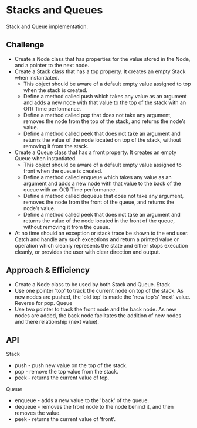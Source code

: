 # Stacks and Queues
<!-- Short summary or background information -->
Stack and Queue implementation.
## Challenge
<!-- Description of the challenge -->
- Create a Node class that has properties for the value stored in the Node, and a pointer to the next node.
- Create a Stack class that has a top property. It creates an empty Stack when instantiated.
    - This object should be aware of a default empty value assigned to top when the stack is created.
    - Define a method called push which takes any value as an argument and adds a new node with that value to the top of the stack with an O(1) Time performance.
    - Define a method called pop that does not take any argument, removes the node from the top of the stack, and returns the node’s value.
    - Define a method called peek that does not take an argument and returns the value of the node located on top of the stack, without removing it from the stack.
- Create a Queue class that has a front property. It creates an empty Queue when instantiated.
    - This object should be aware of a default empty value assigned to front when the queue is created.
    - Define a method called enqueue which takes any value as an argument and adds a new node with that value to the back of the queue with an O(1) Time performance.
    - Define a method called dequeue that does not take any argument, removes the node from the front of the queue, and returns the node’s value.
    - Define a method called peek that does not take an argument and returns the value of the node located in the front of the queue, without removing it from the queue.
- At no time should an exception or stack trace be shown to the end user. Catch and handle any such exceptions and return a printed value or operation which cleanly represents the state and either stops execution cleanly, or provides the user with clear direction and output.

## Approach & Efficiency
<!-- What approach did you take? Why? What is the Big O space/time for this approach? -->
- Create a Node class to be used by both Stack and Queue.
Stack
- Use one pointer 'top' to track the current node on top of the stack. As new nodes are pushed, the 'old top' is made the 'new top's' 'next' value. Reverse for pop.
Queue
- Use two pointer to track the front node and the back node. As new nodes are added, the back node faclitates the addition of new nodes and there relationship (next value).
## API
<!-- Description of each method publicly available to your Stack and Queue-->
Stack
- push - push new value on the top of the stack.
- pop - remove the top value from the stack.
- peek - returns the current value of top.

Queue
- enqueue - adds a new value to the 'back' of the queue.
- dequeue - removes the front node to the node behind it, and then removes the value.
- peek - returns the current value of 'front'.